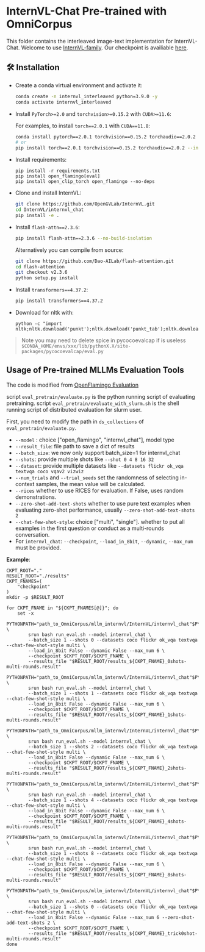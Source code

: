 # InternVL-Chat Pre-trained with OmniCorpus

This folder contains the interleaved image-text implementation for InternVL-Chat. Welcome to use [InternVL-family](https://github.com/OpenGVLab/InternVL). Our checkpoint is availiable [here]().

## 🛠️ Installation

- Create a conda virtual environment and activate it:

  ```bash
  conda create -n internvl_interleaved python=3.9.0 -y
  conda activate internvl_interleaved
  ```
- Install `PyTorch>=2.0` and `torchvision>=0.15.2` with `CUDA>=11.6`:

  For examples, to install `torch==2.0.1` with `CUDA==11.8`:

  ```bash
  conda install pytorch==2.0.1 torchvision==0.15.2 torchaudio==2.0.2 pytorch-cuda=11.8 -c pytorch -c nvidia
  # or
  pip install torch==2.0.1 torchvision==0.15.2 torchaudio==2.0.2 --index-url https://download.pytorch.org/whl/cu118
  ```
- Install requirements:

  ```
  pip install -r requirements.txt
  pip install open_flamingo[eval]
  pip install open_clip_torch open_flamingo --no-deps
  ```
- Clone and install InternVL:

  ```bash
  git clone https://github.com/OpenGVLab/InternVL.git
  cd InternVL/internvl_chat
  pip install -e .
  ```
- Install `flash-attn==2.3.6`:

  ```bash
  pip install flash-attn==2.3.6 --no-build-isolation
  ```

  Alternatively you can compile from source:

  ```bash
  git clone https://github.com/Dao-AILab/flash-attention.git
  cd flash-attention
  git checkout v2.3.6
  python setup.py install
  ```
- Install `transformers==4.37.2`:

  ```bash
  pip install transformers==4.37.2
  ```
- Download for nltk with:

  ```
  python -c "import nltk;nltk.download('punkt');nltk.download('punkt_tab');nltk.download('wordnet');nltk.download('averaged_perceptron_tagger');nltk.download('averaged_perceptron_tagger_eng')"
  ```

> Note you may need to delete spice in pycocoevalcap if is useless `$CONDA_HOME/envs/xxx/lib/pythonX.X/site-packages/pycocoevalcap/eval.py`

## Usage of Pre-trained MLLMs Evaluation Tools

The code is modified from [OpenFlamingo Evaluation](https://github.com/mlfoundations/open_flamingo/tree/main/open_flamingo/eval)

script `eval_pretrain/evaluate.py` is the python running script of evaluating pretraining. script `eval_pretrain/evaluate_with_slurm.sh` is the shell running script of distributed evaluation for slurm user.

First, you need to modify the path in `ds_collections` of `eval_pretrain/evaluate.py`.

- `--model` : choice ["open_flamingo", "internvl_chat"], model type
- `--result_file`: file path to save a dict of results
- `--batch_size`: we now only support batch_size=1 for internvl_chat
- `--shots`: provide multiple shots like `--shot 0 4 8 16 32`
- `--dataset`: provide multiple datasets like `--datasets flickr ok_vqa textvqa coco vqav2 vizwiz`
- `--num_trials` and `--trial_seeds` set the randomness of selecting in-context samples, the mean value will be calculated.
- `--rices` whether to use RICES for evaluation. If False, uses random demonstrations.
- `--zero-shot-add-text-shots` whether to use pure text examples when evaluating zero-shot performance, usually `--zero-shot-add-text-shots 2`
- `--chat-few-shot-style`: choice ["multi", "single"]. whether to put all examples in the first question or conduct as a multi-rounds conversation.
- For `internvl_chat`: `--checkpoint`, `--load_in_8bit`, `--dynamic`, `--max_num` must be provided.

**Example**:

```
CKPT_ROOT="."
RESULT_ROOT="./results"
CKPT_FNAMES=(
    "checkpoint"
)
mkdir -p $RESULT_ROOT

for CKPT_FNAME in "${CKPT_FNAMES[@]}"; do
    set -x
    PYTHONPATH="path_to_OmniCorpus/mllm_internvl/InternVL/internvl_chat"$PYTHONPATH \
        srun bash run_eval.sh --model internvl_chat \
        --batch_size 1 --shots 0 --datasets coco flickr ok_vqa textvqa --chat-few-shot-style multi \
        --load_in_8bit False --dynamic False --max_num 6 \
        --checkpoint $CKPT_ROOT/$CKPT_FNAME \
        --results_file "$RESULT_ROOT/results_${CKPT_FNAME}_0shots-multi-rounds.result"
    PYTHONPATH="path_to_OmniCorpus/mllm_internvl/InternVL/internvl_chat"$PYTHONPATH \
        srun bash run_eval.sh --model internvl_chat \
        --batch_size 1 --shots 1 --datasets coco flickr ok_vqa textvqa --chat-few-shot-style multi \
        --load_in_8bit False --dynamic False --max_num 6 \
        --checkpoint $CKPT_ROOT/$CKPT_FNAME \
        --results_file "$RESULT_ROOT/results_${CKPT_FNAME}_1shots-multi-rounds.result"
    PYTHONPATH="path_to_OmniCorpus/mllm_internvl/InternVL/internvl_chat"$PYTHONPATH \
        srun bash run_eval.sh --model internvl_chat \
        --batch_size 1 --shots 2 --datasets coco flickr ok_vqa textvqa --chat-few-shot-style multi \
        --load_in_8bit False --dynamic False --max_num 6 \
        --checkpoint $CKPT_ROOT/$CKPT_FNAME \
        --results_file "$RESULT_ROOT/results_${CKPT_FNAME}_2shots-multi-rounds.result"
    PYTHONPATH="path_to_OmniCorpus/mllm_internvl/InternVL/internvl_chat"$PYTHONPATH \
        srun bash run_eval.sh --model internvl_chat \
        --batch_size 1 --shots 4 --datasets coco flickr ok_vqa textvqa --chat-few-shot-style multi \
        --load_in_8bit False --dynamic False --max_num 6 \
        --checkpoint $CKPT_ROOT/$CKPT_FNAME \
        --results_file "$RESULT_ROOT/results_${CKPT_FNAME}_4shots-multi-rounds.result"
    PYTHONPATH="path_to_OmniCorpus/mllm_internvl/InternVL/internvl_chat"$PYTHONPATH \
        srun bash run_eval.sh --model internvl_chat \
        --batch_size 1 --shots 8 --datasets coco flickr ok_vqa textvqa --chat-few-shot-style multi \
        --load_in_8bit False --dynamic False --max_num 6 \
        --checkpoint $CKPT_ROOT/$CKPT_FNAME \
        --results_file "$RESULT_ROOT/results_${CKPT_FNAME}_8shots-multi-rounds.result"
    PYTHONPATH="path_to_OmniCorpus/mllm_internvl/InternVL/internvl_chat"$PYTHONPATH \
        srun bash run_eval.sh --model internvl_chat \
        --batch_size 1 --shots 0 --datasets coco flickr ok_vqa textvqa --chat-few-shot-style multi \
        --load_in_8bit False --dynamic False --max_num 6 --zero-shot-add-text-shots 2 \
        --checkpoint $CKPT_ROOT/$CKPT_FNAME \
        --results_file "$RESULT_ROOT/results_${CKPT_FNAME}_trick0shot-multi-rounds.result"
done
```
